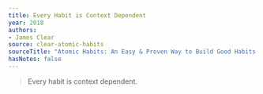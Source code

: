 ```yaml
---
title: Every Habit is Context Dependent
year: 2018
authors:
- James Clear
source: clear-atomic-habits
sourceTitle: "Atomic Habits: An Easy & Proven Way to Build Good Habits & Break Bad Ones"
hasNotes: false
---
```


> Every habit is context dependent.
